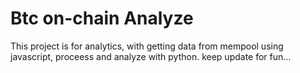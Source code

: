 # Btc on-chain Analyze
This project is for analytics, with getting data from mempool using javascript, proceess and analyze with python.
keep update for fun...